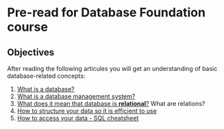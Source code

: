 # Pre-read for Database Foundation course

## Objectives

After reading the following articules you will get an understanding of basic database-related concepts:

1. [What is a database?](./intro-databases.md)
2. [What is a database management system?](./intro-dbms.md)
3. [What does it mean that database is **relational**?](./intro-relational-data-model.md) What are relations?
4. [How to structure your data so it is efficient to use](./intro-diagram-making-and-reading.md)
5. [How to access your data - SQL cheatsheet](./intro-sql.md)
